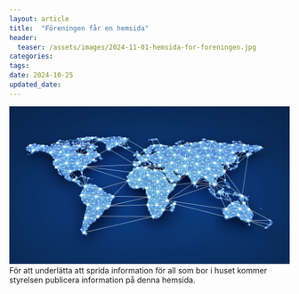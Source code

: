 ```yaml
---
layout: article 
title:  "Föreningen får en hemsida"
header:
  teaser: /assets/images/2024-11-01-hemsida-for-foreningen.jpg 
categories:
tags:
date: 2024-10-25
updated_date: 
---
```

![image tooltip here](/assets/images/2024-11-01-hemsida-for-foreningen.jpg)
För att underlätta att sprida information för all som bor i huset kommer styrelsen publicera information på denna hemsida. 